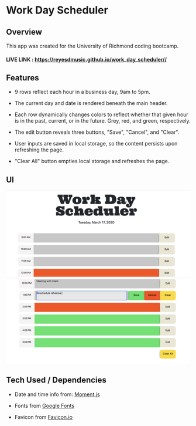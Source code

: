 # Work Day Scheduler

## Overview

This app was created for the University of Richmond coding bootcamp.

#### LIVE LINK : https://reyesdmusic.github.io/work_day_scheduler//

## Features

- 9 rows reflect each hour in a business day, 9am to 5pm. 

- The current day and date is rendered beneath the main header.

- Each row dynamically changes colors to reflect whether that given hour is in the    past, current, or in the future. Grey, red, and green, respectively.

- The edit button reveals three buttons, "Save", "Cancel", and "Clear".

- User inputs are saved in local storage, so the content persists upon refreshing the page.

- "Clear All" button empties local storage and refreshes the page.

## UI 

![](assets/images/Workday_UI_1.png)
![](assets/images/Workday_UI_2.png)



## Tech Used / Dependencies

- Date and time info from: [Moment.js](https://moment.js.com/)

- Fonts from [Google Fonts](https://fonts.google.com/)

- Favicon from [Favicon.io](https://https://favicon.io/)
